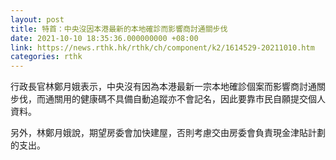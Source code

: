 ```yaml
---
layout: post
title: 特首：中央沒因本港最新的本地確診而影響商討通關步伐
date: 2021-10-10 18:35:36.000000000 +08:00
link: https://news.rthk.hk/rthk/ch/component/k2/1614529-20211010.htm
categories: rthk
---
```


行政長官林鄭月娥表示，中央沒有因為本港最新一宗本地確診個案而影響商討通關步伐，而通關用的健康碼不具備自動追蹤亦不會記名，因此要靠市民自願提交個人資料。

另外，林鄭月娥說，期望房委會加快建屋，否則考慮交由房委會負責現金津貼計劃的支出。
